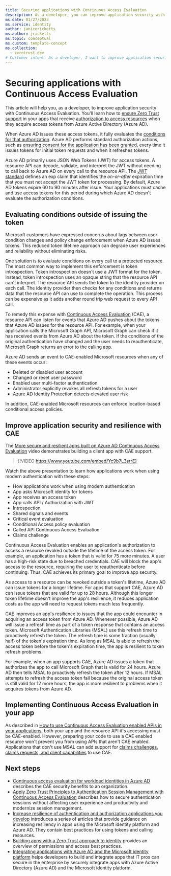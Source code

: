 ```yaml
---
title: Securing applications with Continuous Access Evaluation
description: As a developer, you can improve application security with Continuous Access Evaluation. In this article, you'll learn how to ensure Zero Trust support in your apps that receive authorization to access resources when they acquire access tokens from Azure Active Directory (Azure AD).
ms.date: 01/27/2023
ms.service: identity
author: janicericketts
ms.author: jricketts
ms.topic: conceptual
ms.custom: template-concept
ms.collection:
  - zerotrust-dev
# Customer intent: As a developer, I want to improve application security with Continuous Access Evaluation. I want to learn how to ensure Zero Trust support in my apps that receive authorization to access resources when they acquire access tokens from Azure Active Directory (Azure AD).
---
```

# Securing applications with Continuous Access Evaluation

This article will help you, as a developer, to improve application security with Continuous Access Evaluation. You'll learn how to [ensure Zero Trust support](overview.md) in your apps that receive [authorization to access resources](acquire-application-authorization-to-access-resources.md) when they acquire access tokens from Azure Active Directory (Azure AD).

When Azure AD issues these access tokens, it fully evaluates the [conditions for that authorization](/azure/active-directory/conditional-access/overview). Azure AD performs standard authorization actions, such as [ensuring consent for the application has been granted](identity.md), every time it issues tokens for initial token requests and when it refreshes tokens.

Azure AD primarily uses JSON Web Tokens (JWT) for access tokens. A resource API can decode, validate, and interpret the JWT without needing to call back to Azure AD on every call to the resource API. The [JWT standard](https://www.rfc-editor.org/rfc/rfc7519) defines an exp claim that identifies the *on-or-after* expiration time that you must not accept the JWT token for processing. By default, Azure AD tokens expire 60 to 90 minutes after issue. Your applications must cache and use access tokens for this period during which Azure AD doesn't evaluate the authorization conditions.

## Evaluating conditions outside of issuing the token

Microsoft customers have expressed concerns about lags between user condition changes and policy change enforcement when Azure AD issues tokens. This reduced token lifetime approach can degrade user experiences and reliability without eliminating risks.

One solution is to evaluate conditions on every call to a protected resource. The most common way to implement this enforcement is token introspection. Token introspection doesn't use a JWT format for the token. Instead, token introspection uses an opaque string that the resource API can't interpret. The resource API sends the token to the identity provider on each call. The identity provider then checks for any conditions and returns data that the resource API can use to complete the operation. This process can be expensive as it adds another round trip web request to every API call.

To remedy this expense with [Continuous Access Evaluation](/azure/active-directory/conditional-access/concept-continuous-access-evaluation) (CAE), a resource API can listen for events that Azure AD pushes about the tokens that Azure AD issues for the resource API. For example, when your application calls the Microsoft Graph API, Microsoft Graph can check if it has received events from Azure AD about the token. If the conditions of the original authentication have changed and the user needs to reauthenticate, Microsoft Graph returns an error to the calling app.

Azure AD sends an event to CAE-enabled Microsoft resources when any of these events occur:

- Deleted or disabled user account
- Changed or reset user password
- Enabled user multi-factor authentication
- Administrator explicitly revokes all refresh tokens for a user
- Azure AD Identity Protection detects elevated user risk

In addition, CAE-enabled Microsoft resources can enforce location-based conditional access policies.

## Improve application security and resilience with CAE

The [More secure and resilient apps built on Azure AD Continuous Access Evaluation](https://www.youtube.com/watch?v=Yc9b7L3srrE) video demonstrates building a client app with CAE support.

> [!VIDEO https://www.youtube.com/embed/Yc9b7L3srrE]

Watch the above presentation to learn how applications work when using modern authentication with these steps:

- How applications work when using modern authentication
- App asks Microsoft identity for tokens
- App receives an access token
- App calls API / Authorization with JWT
- Introspection
- Shared signals and events
- Critical event evaluation
- Conditional Access policy evaluation
- Called API Continuous Access Evaluation
- Claims challenge

Continuous Access Evaluation enables an application's authorization to access a resource revoked outside the lifetime of the access token. For example, an application has a token that is valid for 75 more minutes. A user has a high-risk state due to breached credentials. CAE will block the app's access to the resource, requiring the user to reauthenticate before continuing. Thus, CAE achieves its primary goal to improve app security.

As access to a resource can be revoked outside a token's lifetime, Azure AD can issue tokens for a longer lifetime. For apps that support CAE, Azure AD can issue tokens that are valid for up to 28 hours. Although this longer token lifetime doesn't improve the app's resilience, it reduces application costs as the app will need to request tokens much less frequently.

CAE improves an app's resilience to issues that the app could encounter in acquiring an access token from Azure AD. Whenever possible, Azure AD will issue a refresh time as part of a token response that contains an access token. Microsoft Authentication Libraries (MSAL) use this refresh time to proactively refresh the token. The refresh time is some fraction (usually half) of the token's expiration time. As long as MSAL is able to refresh the access token before the token's expiration time, the app is resilient to token refresh problems.

For example, when an app supports CAE, Azure AD issues a token that authorizes the app to call Microsoft Graph that is valid for 24 hours. Azure AD then tells MSAL to proactively refresh the token after 12 hours. If MSAL attempts to refresh the access token fail because the original access token is still valid for 12 more hours, the app is more resilient to problems when it acquires tokens from Azure AD.

## Implementing Continuous Access Evaluation in your app

As described in [How to use Continuous Access Evaluation enabled APIs in your applications](/azure/active-directory/develop/app-resilience-continuous-access-evaluation?tabs=dotnet), both your app and the resource API it's accessing must be CAE-enabled. However, preparing your code to use a CAE enabled resource won't prevent you from using APIs that aren't CAE enabled. Applications that don't use MSAL can add support for [claims challenges, claims requests, and client capabilities](/azure/active-directory/develop/claims-challenge?tabs=dotnet) to use CAE.

## Next steps

- [Continuous access evaluation for workload identities in Azure AD](/azure/active-directory/conditional-access/concept-continuous-access-evaluation-workload) describes the CAE security benefits to an organization.
- [Apply Zero Trust Principles to Authentication Session Management with Continuous Access Evaluation](https://techcommunity.microsoft.com/t5/security-compliance-and-identity/apply-zero-trust-principles-to-authentication-session-management/ba-p/3615343) describes how to secure authentication sessions without affecting user experience and productivity and modernize session management.
- [Increase resilience of authentication and authorization applications you develop](/azure/active-directory/fundamentals/resilience-app-development-overview) introduces a series of articles that provide guidance on increasing resiliency in apps using the Microsoft identity platform and Azure AD. They contain best practices for using tokens and calling resources.
- [Building apps with a Zero Trust approach to identity](identity.md) provides an overview of permissions and access best practices.
- [Integrating applications with Azure AD and the Microsoft identity platform](integrate-apps-microsoft-identity-platform.md) helps developers to build and integrate apps that IT pros can secure in the enterprise by securely integrate apps with Azure Active Directory (Azure AD) and the Microsoft identity platform.
